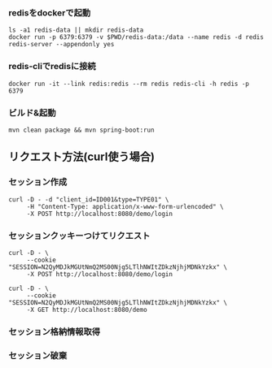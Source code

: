 ### redisをdockerで起動
``` 
ls -a1 redis-data || mkdir redis-data
docker run -p 6379:6379 -v $PWD/redis-data:/data --name redis -d redis redis-server --appendonly yes
```

### redis-cliでredisに接続
```
docker run -it --link redis:redis --rm redis redis-cli -h redis -p 6379
```

### ビルド&起動
```
mvn clean package && mvn spring-boot:run 
```

## リクエスト方法(curl使う場合)
### セッション作成
```
curl -D - -d "client_id=ID001&type=TYPE01" \
     -H "Content-Type: application/x-www-form-urlencoded" \
     -X POST http://localhost:8080/demo/login
```

### セッションクッキーつけてリクエスト
```
curl -D - \
     --cookie "SESSION=N2QyMDJkMGUtNmQ2MS00Njg5LTlhNWItZDkzNjhjMDNkYzkx" \
     -X POST http://localhost:8080/demo/login
```
```
curl -D - \
     --cookie "SESSION=N2QyMDJkMGUtNmQ2MS00Njg5LTlhNWItZDkzNjhjMDNkYzkx" \
     -X GET http://localhost:8080/demo
```

### セッション格納情報取得


### セッション破棄


